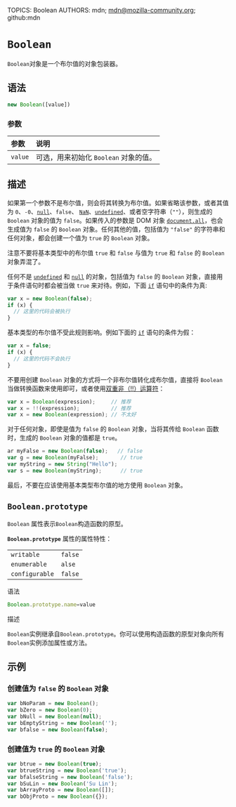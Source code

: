TOPICS: Boolean
AUTHORS: mdn; mdn@mozilla-community.org; github:mdn

# `Boolean`

`Boolean`对象是一个布尔值的对象包装器。

## 语法

```javascript
new Boolean([value])
```

### 参数

| 参数 | 说明 |
| :-- | :-- |
| `value` | 可选，用来初始化 `Boolean` 对象的值。|

## 描述

如果第一个参数不是布尔值，则会将其转换为布尔值。如果省略该参数，或者其值为 `0`、`-0`、[`null`](/zh-hans/webfrontend/null)、`false`、
[`NaN`](/zh-hans/webfrontend/NaN)、[`undefined`](/zh-hans/webfrontend/undefined)、或者空字符串（`""`），则生成的 `Boolean`
对象的值为 `false`。如果传入的参数是 DOM 对象 [`document.all`](/zh-hans/webfrontend/document.all)，也会生成值为 `false` 的
`Boolean` 对象。任何其他的值，包括值为 `"false"` 的字符串和任何对象，都会创建一个值为 `true` 的 `Boolean` 对象。

注意不要将基本类型中的布尔值 `true` 和 `false` 与值为 `true` 和 `false` 的 `Boolean` 对象弄混了。

任何不是 [`undefined`](/zh-hans/webfrontend/undefined) 和 [`null`](/zh-hans/webfrontend/null) 的对象，包括值为
`false` 的 `Boolean` 对象，直接用于条件语句时都会被当做 `true` 来对待。例如，下面 [`if`](/zh-hans/webfrontend/if) 语句中的条件为真:

```javascript
var x = new Boolean(false);
if (x) {
  // 这里的代码会被执行
}
```

基本类型的布尔值不受此规则影响。例如下面的 [`if`](/zh-hans/webfrontend/if) 语句的条件为假：

```javascript
var x = false;
if (x) {
  // 这里的代码不会执行
}
```

不要用创建 `Boolean` 对象的方式将一个非布尔值转化成布尔值，直接将 `Boolean` 当做转换函数来使用即可，或者使用[双重非（!!）运算符](/zh-hans/webfrontend/Logical_operators)：

```javascript
var x = Boolean(expression);     // 推荐
var x = !!(expression);          // 推荐
var x = new Boolean(expression); // 不太好
```

对于任何对象，即使是值为 `false` 的 `Boolean` 对象，当将其传给 `Boolean` 函数时，生成的 `Boolean` 对象的值都是 `true`。

```javascript
ar myFalse = new Boolean(false);   // false
var g = new Boolean(myFalse);       // true
var myString = new String("Hello");
var s = new Boolean(myString);      // true
```

最后，不要在应该使用基本类型布尔值的地方使用 `Boolean` 对象。

## `Boolean.prototype`

`Boolean` 属性表示`Boolean`构造函数的原型。

**`Boolean.prototype`** 属性的属性特性：

|  |  |
| :--- | :--- |
| `writable` | `false` |
| `enumerable` | `alse` |
| `configurable` | `false` |

语法

```javascript
Boolean.prototype.name=value
```

描述

`Boolean`实例继承自`Boolean.prototype`。你可以使用构造函数的原型对象向所有`Boolean`实例添加属性或方法。

## 示例

### 创建值为 `false` 的 `Boolean` 对象

```javascript
var bNoParam = new Boolean();
var bZero = new Boolean(0);
var bNull = new Boolean(null);
var bEmptyString = new Boolean('');
var bfalse = new Boolean(false);
```

### 创建值为 `true` 的  `Boolean` 对象

```javascript
var btrue = new Boolean(true);
var btrueString = new Boolean('true');
var bfalseString = new Boolean('false');
var bSuLin = new Boolean('Su Lin');
var bArrayProto = new Boolean([]);
var bObjProto = new Boolean({});
```
